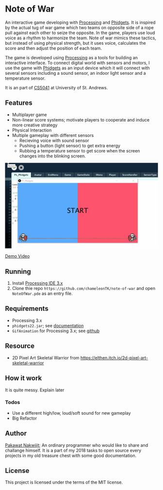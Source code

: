# Note of War

An interactive game developing with [Processing](https://processing.org/) and [Phidgets](https://www.phidgets.com/?). It is inspired by the actual tug of war game which two teams on opposite side of a rope pull against each other to seize the opposite. In the game, players use loud voice as a rhythm to harmonize the team. Note of war mimics these tactics, but instead of using physical strength, but it uses voice, calculates the score and then adjust the position of each team.

The game is developed using [Processing](https://processing.org/) as a tools for building an interactive interface. To connect digital world with sensors and motors, I use the game with [Phidgets](https://www.phidgets.com/?) as an input device which it will connect with several sensors including a sound sensor, an indoor light sensor and a temperature sensor.

It is an part of [CS5041](https://info.cs.st-andrews.ac.uk/student-handbook/modules/CS5041.html) at University of St. Andrews.

## Features
 * Multiplayer game
 * Non-linear score systems; motivate players to cooperate and induce more creative strategy
 * Physical Interaction
 * Multiple gameplay with different sensors
     * Recieving voice with sound sensor
     * Pushing a button (light sensor) to get extra energy
     * Rubbing a temperature sensor to get score when the screen changes into the blinking screen.

![](img/game.gif)

[Demo Video](https://www.youtube.com/watch?v=Jo-9-EmQlL0)

## Running

1. Install [Processing IDE 3.x](https://processing.org/download/)
2. Clone thie repo `https://github.com/chameleonTK/note-of-war` and open `NoteOfWar.pde` as an entry file.

## Requirements
* Processing 3.x
* `phidgets22.jar`; see [documentation](https://www.phidgets.com/?view=api)
* `GifAnimation` for Processing 3.x; see [github](https://github.com/akiljohnson1/GifAnimation)

## Resource
* 2D Pixel Art Skeletal Warrior from https://elthen.itch.io/2d-pixel-art-skeletal-warrior

## How it work
It is quite messy. Explain later


### Todos
 * Use a different high/low, loud/soft sound for new gameplay
 * Big Refactor

## Author
[Pakawat Nakwijit](http://curve.in.th); An ordinary programmer who would like to share and challange himself. It is a part of my 2018 tasks to open source every projects in my old treasure chest with some good documentation. 

## License
This project is licensed under the terms of the MIT license.




